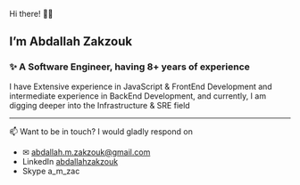 Hi there! 👋🏻‍
## I’m Abdallah Zakzouk 

### ✨ A Software Engineer, having 8+ years of experience
I have Extensive experience in JavaScript & FrontEnd Development and intermediate experience in BackEnd Development, and currently, I am digging deeper into the Infrastructure & SRE field

______

📫 Want to be in touch? I would gladly respond on 
- ✉ abdallah.m.zakzouk@gmail.com
- LinkedIn [abdallahzakzouk](https://www.linkedin.com/in/abdallahzakzouk)
- Skype a_m_zac

